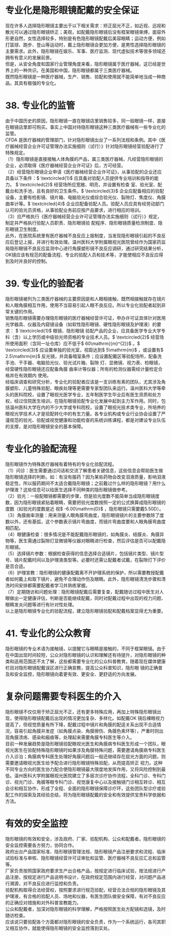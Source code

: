 # 专业化是隐形眼镜配戴的安全保证  
现在许多人选择隐形眼镜主要出于以下相关需求：矫正屈光不正，如近视、远视和散光可以通过隐形眼镜矫正；美观，如配戴隐形眼镜后没有框架眼镜束缚，面容外形更自然，女性选择较多，特别是有色隐形眼镜配戴后美容眼睛；运动方便，例如打篮球、跑步、登山等运动时，戴上隐形眼镜会更加方便，是男性选择隐形眼镜的主要需求。此外，隐形眼镜在娱乐、军事、医疗监测、现代虚拟技术等很多领域还拥有有意义的发展前景。  
但是，从安全角度和国家行业管理角度来看，隐形眼镜属于医疗器械，这已经是世界上的一种共识。在美国和中国，隐形眼镜都属于三类医疗器械。  
既然隐形眼镜是一种医疗器械，生产、销售、验配和使用就不能简单地当成一种商品，其具有极强的专业化。  
# 38. 专业化的监管  
由于中国历史的原因，隐形眼镜一直在眼镜店里销售较多，同一般眼镜一样，直接在眼镜店里即可购买。事实上中国对待隐形眼镜这种三类医疗器械有一些专业化的监管。  
CFDA 是医疗器械的管理部门，针对隐形眼镜出台了一系列法规和条例。其中《医疗器械经营企业许可证管理办法实施细则（试行）》针对隐形眼镜经营验配进行了特殊规定。  
（1）隐形眼镜是直接接触人体角膜的产品，属三类医疗器械，凡经营隐形眼镜的企业，必须取得《医疗器械经营企业许可证》后，方可经营。  
（2）经营隐形眼镜企业申请《医疗器械经营企业许可证》，从事验配的企业还应具备以下条件：$ \textcircled{1}$    应具备对验配人员提供专业培训和指导的能力。 $ \textcircled{2}$     经营场所应宽敞、明亮，并设置有检查 室、验光室、配戴台和洗手池，且有良好的卫生条件。$ \textcircled{3}$    企业应配备相应的验配设备，主要有检影镜、镜片箱、电脑验光仪或综合验光仪、裂隙灯、焦度仪、角膜曲率计等。$ \textcircled{4}$    企业应配备验配人员。验配人员应具有经劳动部门认可的验光员资格，从事验配业务前应按产品要求，进行相应的培训。  
（3）应严格执行《医疗器械经营企业许可证管理办法实施细则（试行）》规定，制定并严格执行验配人员职责、隐形眼镜验 配程序、隐形眼镜质量检测制度、隐形眼镜卫生制度。  
此外，在医院系统里有医疗器械不良反应上报制度，当发现隐形眼镜引起的不良反应后登记上报，并进行有效处理。温州医科大学附属眼视光医院曾经作为国家药监局隐形眼镜不良反应监测中心进行角膜塑形镜不良反应调研，通过研究结果分析，OK镜应该有规范的配备流程、专业的验配人员和技术等，才能使相应不良反应得到及时并良好的控制。  
# 39. 专业化的验配者  
隐形眼镜被列为三类医疗器械的主要原因是和人眼相接触，既然相接触就存在镜片和人眼角膜相互作用，使用不当容易引起人眼不良反应。所以专业化验配者起到非常关键的作用。  
销售隐形眼镜需要办理隐形眼镜的医疗器械经营许可证，申办许可证具体针对医用光学器具、仪器及内窥镜设备（如软性隐形眼镜、硬性隐形眼镜及护理液）的要求： $ \textcircled{1}$     眼镜、隐形眼镜 验配产品的企业，应具备医学专业大学专科（含）以上学历或中级验光师资格的专业技术人员。$ \textcircled{2}$    经营场所使用面积（含同一址仓库）应不低于$ 60\mathrm{{m}^{2}}$    。$ \textcircled{3}$    应设置单独的验光室，视距达到$ 5\mathrm{m}$    ，或设置有$ 2.5\mathrm{m}$     反光镜，并具备暗室条件；应设置配戴区等验配场所，配备洗手池、干手器、电脑验光仪、验光试片箱、裂隙 灯、显微镜、视力表、检眼镜，经营硬性隐形眼镜还应配备角膜 曲率计等仪器；所有的检测仪器需经计量检定合格并在有效期内 使用。  
经临床调查和研究分析，专业化的验配者应该是一支训练有素的团队，尤其涉及角膜塑形、儿童特殊验配、眼疾处理等更需要专家型团队来运行。温州医科大学等牵头的医科院校，设置了眼视光医学专业，五年制医学生毕业后有医生资质和处方权，经过住院医生培训，在隐形眼镜验配专业化发展中起到主力军作用。同时，包括温州医科大学在内的不少大学或专科院校，设置了眼视光技术类专业，所培养的眼视光学技术人才是验配转化中的有生力量。各专业机构或专业行业协会设置了严谨规范的验光、验配或视觉健康和功能检查的系统训练课程，都是对建设专业队伍的支撑，是对隐形眼镜安全的基本保障。  
#  专业化的验配流程  
隐形眼镜作为特殊医疗器械有着特有的专业化验配流程。  
（1）问诊：医生需要通过问话和交流了解患者关键信息，这些信息会帮助医生做隐形眼镜选择的判断。如：有没有服药？因为某些药物会改变泪液质量，影响泪液稳定性，所以服药期间不太适合戴隐形眼镜；之前戴过什么样的隐形眼镜？用什么护理液？这些信息可以给医生选择不同种类的隐形眼镜做参考。  
（2）验光：一般配眼镜都需要的步骤，但是验光度数不能简单当成隐形眼镜度数，因为隐形眼镜紧贴着眼睛，需要把验光度数按照一定的公式换算成隐形眼镜的度数（如验光的度数是近 视$ -6.00\mathrm{D}$    ，隐形眼镜只需要戴5.50D）。  
（3）角膜曲率测量：用来测量人眼角膜弯曲度，隐形眼镜镜片的主要参数除了度数以外，还有基弧，这个参数表示镜片弯曲度，而镜片弯曲度要和人眼角膜弯曲度相匹配。  
（4）眼健康检查：很多情况是不能配戴隐形眼镜的，如角膜炎、结膜炎、角膜异物等，医生需通过裂隙灯显微镜等仪器对眼睛进行检查，然后评估是否可以配戴隐形眼镜。  
（5）选择镜片参数：根据检查获得的信息选择合适镜片，包括镜片类型、镜片型号、镜片配戴时间以及护理液类型等。必要时还需让配戴者试戴，在裂隙灯下评价是否合适。  
（6）护理宣教：隐形眼镜的健康配戴离不开护理系统的保护，所以需要教授配戴者如何戴上和取下镜片，避免不合理动作伤及眼睛。此外，隐形眼镜清洗步骤和清洗时间安排都需要配戴者学习并熟练掌握。  
（7）定期随访和问题处理：隐形眼镜配戴后需要复查，配戴随访过程中医生对人眼做出一定健康评估，判断是否能继续配戴，同时对配戴过程中出现的视力问题、眼睛发炎问题等进行有针对性处理。  
以上是隐形眼镜专业化的验配流程，建立隐形眼镜验配和配戴档案显得尤为重要。  
# 41. 专业化的公众教育  
隐形眼镜的专业术语为接触镜，以提醒它与眼睛是接触的，不同于框架眼镜。由于在中国出现时间较短，公众对隐形眼镜的认识和理解还有待提升，对隐形眼镜的种类和适用范围还不太了解，这些都需要专业化的公众科普教育。随着现在媒体健康栏目对隐形眼镜配戴误区进行正确宣教，提高公众科普知识，隐形眼 镜的正确普及和安全监控，隐形眼镜向着更有效、更安全、更舒适的方向发展。  
#  复杂问题需要专科医生的介入  
隐形眼镜不仅仅用于矫正屈光不正，还有更多特殊应用，再加上特殊隐形眼镜出现，使得隐形眼镜配戴后出现的情况更加复杂、多样化。如配戴OK 镜后裸眼视力提高了，但视觉质量有所下降，配戴过程中镜片和角膜的配适关系出现不合适情况，容易引起角膜并发症（如角膜点染、角膜擦伤、角膜色素环等），严重时则出现角膜溃疡、感染和瘢痕等，处理起来需要角膜专科医生等介入。  
目前一种发展趋势是隐形眼镜验配眼视光医生和角膜病专科医生形成一个团队，眼视光医生在验配特殊隐形眼镜时如果涉及角膜特殊问题，需要邀请角膜病专科医生介入诊治；角膜病专科医生处理好角膜问题后一般还继续存在屈光方面的问题，则需要邀请眼视光医生给予配合进行隐形眼镜特殊验配，从而提高矫正 视力。这种不同专业方向的医生协力配合使隐形眼镜最大限度地发挥作用，又将风险控制到最低。温州医科大学附属眼视光医院建立了多层次诊疗协作流程，全科门诊、专科门诊、视光门诊、角膜等眼专科门诊、视觉康复中心以及接触镜门诊相互转诊、相互会诊和相互协作，形成了全程、全面的隐形眼镜保障诊疗环，这些团队型诊疗或验配工作的探索及其经验总结，将为隐形眼镜配戴的安全和有效提供宝贵科学依据和方法。  
#  有效的安全监控  
隐形眼镜的有效和安全，涉及政府、厂家、验配机构、公众和配戴者。隐形眼镜的安全监控需要各方努力，协同合作。  
政府出台产品国家标准、隐形眼镜管理法规、隐形眼镜产品注册要求和流程、临床试验标准与审核、隐形眼镜经营许可证审批和监管、医疗器械不良反应汇总和监管等。  
厂家负责按照国家政府要求生产出合格产品，按规定进行临床试验，按法规进行产品注册，按规定进行产品说明书设计，在政府规定范围内进行经营，对问题产品进行溯源，对不良反应进行监控和负责。  
验配机构取得合法经营权，按照要求进行规范验配，经营合法合规的隐形眼镜及其护理液，有合格的验配人员、场地和仪器，有医生团队做安全保障，有对不良反应的正确应对措施和对外科普宣教能力。  
公众和配戴者，加深对隐形眼镜的科学理解，严格按照医生处方配镜和选镜，及时随访检查。  
应该说只要验配各个方面都对隐形眼镜的安全负责，作为一个系统运行，各司其职又相互协作，就能使得隐形眼镜的安全监控落到实处。  
